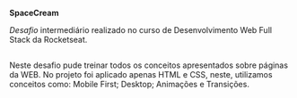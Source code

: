 <strong>SpaceCream</strong>

<em>Desafio</em> intermediário realizado no curso de Desenvolvimento Web Full Stack da Rocketseat.

##

Neste desafio pude treinar todos os conceitos apresentados sobre páginas da WEB. No projeto foi aplicado apenas HTML e CSS, neste, utilizamos conceitos como: Mobile First; Desktop; Animações e Transições. 

